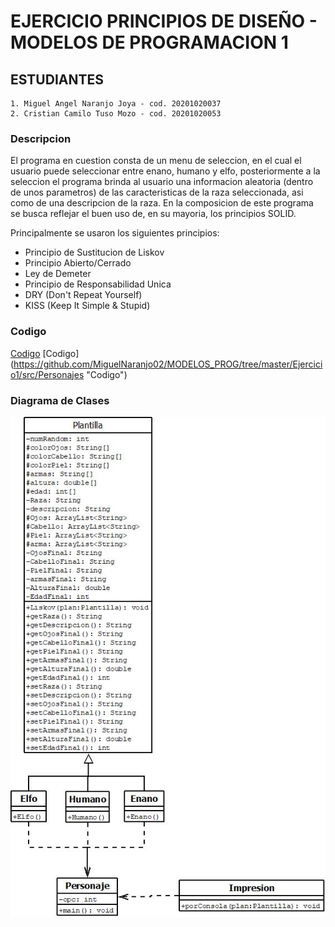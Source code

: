 # EJERCICIO PRINCIPIOS DE DISEÑO - MODELOS DE PROGRAMACION 1
## ESTUDIANTES
	1. Miguel Angel Naranjo Joya - cod. 20201020037
    2. Cristian Camilo Tuso Mozo - cod. 20201020053 
								
### Descripcion
El programa en cuestion consta de un menu de seleccion, en el cual el usuario puede seleccionar entre enano, humano y elfo, posteriormente a la seleccion el programa brinda al usuario una informacion aleatoria (dentro de unos parametros) de las caracteristicas de la raza seleccionada, asi como de una descripcion de la raza.
En la composicion de este programa se busca reflejar el buen uso de, en su mayoria, los principios SOLID.

Principalmente se usaron los siguientes principios:
* Principio de Sustitucion de Liskov
* Principio Abierto/Cerrado
* Ley de Demeter
* Principio de Responsabilidad Unica
* DRY (Don't Repeat Yourself)
* KISS (Keep It Simple & Stupid)

### Codigo
[Codigo](https://github.com/MiguelNaranjo02/MODELOS_PROG/tree/master/Ejercicio1/src/Personajes "Codigo")
[Codigo]
(https://github.com/MiguelNaranjo02/MODELOS_PROG/tree/master/Ejercicio1/src/Personajes "Codigo")

### Diagrama de Clases
[![DIAGRAMA DE CLASES EJERCICIO RAZAS](https://github.com/MiguelNaranjo02/MODELOS_PROG/blob/master/Ejercicio1/Personajes.jpeg "DIAGRAMA DE CLASES EJERCICIO RAZAS")](https://github.com/MiguelNaranjo02/MODELOS_PROG/blob/master/Ejercicio1/Personajes.jpeg "DIAGRAMA DE CLASES EJERCICIO RAZAS")